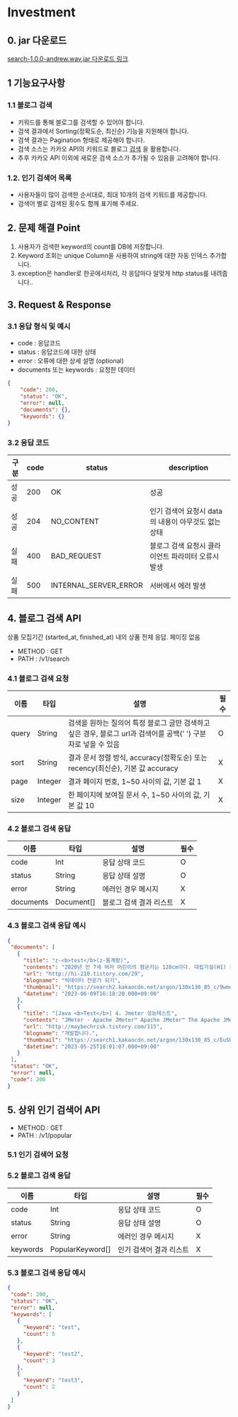 # Investment

## 0. jar 다운로드
[search-1.0.0-andrew.wav.jar 다운로드 링크](./search-1.0.0-andrew.wav.jar)

## 1 기능요구사항
### 1.1 블로그 검색
- 키워드를 통해 블로그를 검색할 수 있어야 합니다.
- 검색 결과에서 Sorting(정확도순, 최신순) 기능을 지원해야 합니다.
- 검색 결과는 Pagination 형태로 제공해야 합니다.
- 검색 소스는 카카오 API의 키워드로 블로그 [검색](https://developers.kakao.com/docs/latest/ko/daum-search/dev-guide#search-blog) 을 활용합니다.
- 추후 카카오 API 이외에 새로운 검색 소스가 추가될 수 있음을 고려해야 합니다.

### 1.2. 인기 검색어 목록
- 사용자들이 많이 검색한 순서대로, 최대 10개의 검색 키워드를 제공합니다.
- 검색어 별로 검색된 횟수도 함께 표기해 주세요.


## 2. 문제 해결 Point

1. 사용자가 검색한 keyword의 count를 DB에 저장합니다.
2. Keyword 조회는 unique Column을 사용하여 string에 대한 자동 인덱스 추가합니다.
3. exception은 handler로 한곳에서처리, 각 응답마다 알맞게 http status를 내려줍니다..

## 3. Request & Response

### 3.1 응답 형식 및 예시
- code : 응답코드
- status : 응답코드에 대한 상태
- error : 오류에 대한 상세 설명 (optional)
- documents 또는 keywords : 요청한 데이터
```json
{
    "code": 200,
    "status": "OK",
    "error": null,
    "documents": {},
    "keywords": {}
}
```

### 3.2 응답 코드

| 구분 | code | status       | description                                       |
| --- |------|--------------|---------------------------------------------------|
| 성공 | 200  | OK           | 성공                                                |
| 성공 | 204  | NO_CONTENT   | 인기 검색어 요청시 data의 내용이 아무것도 없는 상태                   |
| 실패 | 400  | BAD_REQUEST  | 블로그 검색 요청시 클라이언트 파라미터 오류시 발생 |
| 실패 | 500  | INTERNAL_SERVER_ERROR  | 서버에서 에러 발생                                        |

## 4. 블로그 검색 API

상품 모집기간 (started_at, finished_at) 내의 상품 전체 응답. 페이징 없음

- METHOD : GET
- PATH : /v1/search

### 4.1 블로그 검색 요청

| 이름 | 타입 | 설명                                                                         | 필수 |
|-----|----|----------------------------------------------------------------------------|------|
| query	| String| 검색을 원하는 질의어 특정 블로그 글만 검색하고 싶은 경우, 블로그 url과 검색어를 공백(' ') 구분자로 넣을 수 있음       |	O|
| sort	|String | 	결과 문서 정렬 방식, accuracy(정확도순) 또는 recency(최신순), 기본 값 accuracy	               | X|
| page	|Integer| 	결과 페이지 번호, 1~50 사이의 값, 기본 값 1                                             |	X|
| size	|Integer| 	한 페이지에 보여질 문서 수, 1~50 사이의 값, 기본 값 10	                                     |X|

### 4.2 블로그 검색 응답
| 이름         | 타입         | 설명              | 필수  |
|------------|------------|-----------------|-----|
| code	      | Int        | 응답 상태 코드        | 	O  |
| status	    | String     | 	응답 상태 설명	      | O   |
| error	     | String     | 	에러인 경우 메시지     | 	X  |
| documents	 | Document[] | 	블로그 검색 결과 리스트	 | X   |


### 4.3 블로그 검색 응답 예시
 ```json
 {
  "documents": [
    {
      "title": "z-<b>test</b>(z-통계량)",
      "contents": "2020년 만 7세 여자 어린이의 평균키는 120cm이다. 대립가설(H1) ① 2020년 만 7세 여자 어린이의 평균키는 120cm가 아니다. : 제1형 (Two-Sided <b>Test</b> = Two Tailed <b>Test</b>) ② 2020년 만 7세 여자 어린이의 평균키는 120cm보다 작다. : 제2형 (One-Sided <b>Test</b> = Lower Tailed <b>Test</b>) ③ 2020년 만 7세 여자 어린이의 평균...",
      "url": "http://hi-210.tistory.com/29",
      "blogname": "빅데이터 전문가 되기",
      "thumbnail": "https://search2.kakaocdn.net/argon/130x130_85_c/9wmoxU6Klzx",
      "datetime": "2023-06-09T16:18:20.000+09:00"
    },
    {
      "title": "[Java <b>Test</b>] 4. Jmeter 성능테스트",
      "contents": "JMeter - Apache JMeter™ Apache JMeter™ The Apache JMeter™ application is open source software, a 100% pure Java application designed to load <b>test</b> functional behavior and measure performance. It was originally designed for testing Web Applications but has since expanded to oth jmeter.apache.org...",
      "url": "http://maybechrisk.tistory.com/115",
      "blogname": "개발합니다.",
      "thumbnail": "https://search1.kakaocdn.net/argon/130x130_85_c/EuSUp9VyMmn",
      "datetime": "2023-05-25T18:01:07.000+09:00"
    }
  ],
  "status": "OK",
  "error": null,
  "code": 200
}
 ```

## 5. 상위 인기 검색어 API

- METHOD : GET
- PATH : /v1/popular

### 5.1 인기 검색어 요청

### 5.2 블로그 검색 응답
| 이름        | 타입               | 설명              | 필수  |
|-----------|------------------|-----------------|-----|
| code	     | Int              | 응답 상태 코드        | 	O  |
| status	   | String           | 	응답 상태 설명	      | O   |
| error	    | String           | 	에러인 경우 메시지     | 	X  |
| keywords	 | PopularKeyword[] | 	인기 검색어 결과 리스트	 | X   |

### 5.3 블로그 검색 응답 예시
 ```json
{
  "code": 200,
  "status": "OK",
  "error": null,
  "keywords": [
    {
      "keyword": "test",
      "count": 5
    },
    {
      "keyword": "test2",
      "count": 3
    },
    {
      "keyword": "test3",
      "count": 2
    }
  ]
}
 ```
